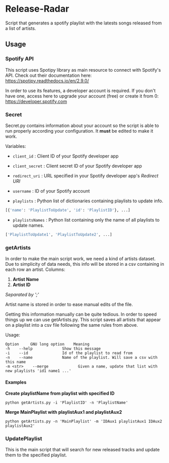 # Release-Radar

Script that generates a spotify playlist with the latests songs released from a list of artists.


## Usage
### Spotify API

This script uses Spotipy library as main resource to connect with Spotify's API. Check out their documentation here: https://spotipy.readthedocs.io/en/2.9.0/

In order to use its features, a developer account is required. If you don't have one, access here to upgrade your account (free) or create it from 0: https://developer.spotify.com

### Secret
Secret.py contains information about your account so the script is able to run properly according your configuration. It __must__ be edited to make it work.

Variables:

* `client_id` : Client ID of your Spotify developer app

* `client_secret` : Client secret ID of your Spotify developer app

* `redirect_uri` : URL specified in your Spotify developer app's *Redirect URI*

* `username` : ID of your Spotify account

* `playlists` : Python list of dictionaries containing playlists to update info.

```python
[{'name': 'PlaylistToUpdate', 'id': 'PlaylistID'}, ...]
```
* `playlistsNames` : Python list containing only the name of all playlists to update names.
```python
['PlaylistToUpdate1', 'PlaylistToUpdate2', ...]
```

### getArtists
In order to make the main script work, we need a kind of artists dataset. Due to simplicity of data needs, this info will be stored in a csv containing in each row an artist. Columns:
1. __Artist Name__
2. __Artist ID__

*Separated by ';'*

Artist name is stored in order to ease manual edits of the file.

Getting this information manually can be quite tedious. In order to speed things up we can use getArtists.py. This script saves all artists that appear on a playlist into a csv file following the same rules from above.

Usage:

```
Option     GNU long option    Meaning
-h    --help             Show this message
-i    --id               Id of the playlist to read from
-n    --name             Name of the playlist. Will save a csv with this name
-m <str>    --merge             Given a name, update that list with new playlists 'id1 name1 ...'
```

#### Examples

__Create playlistName from playlist with specified ID__

```
python getArtists.py -i 'PlaylistID' -n 'PlaylistName'
```

__Merge MainPlaylist with playlistAux1 and playlistAux2__

```
python getArtists.py -n 'MainPlaylist' -m 'IDAux1 playlistAux1 IDAux2 playlistAux2'
```

### UpdatePlaylist

This is the main script that will search for new released tracks and update them to the specified playlist.
